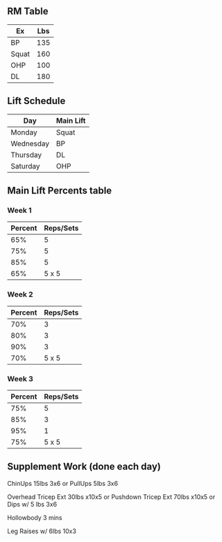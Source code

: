 ## RM Table 
| Ex | Lbs |
|---|---|
| BP | 135 |
| Squat | 160 |
| OHP | 100 |
| DL | 180 |

## Lift Schedule
| Day | Main Lift |
|---|---|
| Monday | Squat |
| Wednesday | BP |
| Thursday | DL |
| Saturday | OHP |

## Main Lift Percents table
### Week 1
| Percent | Reps/Sets |
|---|---|
| 65% | 5 |
| 75% | 5 |
| 85% | 5 |
| 65% | 5 x 5 |

### Week 2
| Percent | Reps/Sets |
|---|---|
| 70% | 3 |
| 80% | 3 |
| 90% | 3 |
| 70% | 5 x 5 |

### Week 3
| Percent | Reps/Sets |
|---|---|
| 75% | 5 |
| 85% | 3 |
| 95% | 1 |
| 75% | 5 x 5 |

## Supplement Work (done each day)
ChinUps 15lbs 3x6 or PullUps 5lbs 3x6

Overhead Tricep Ext 30lbs x10x5 or Pushdown Tricep Ext 70lbs x10x5 or Dips w/ 5 lbs 3x6

Hollowbody 3 mins

Leg Raises w/ 6lbs 10x3 




